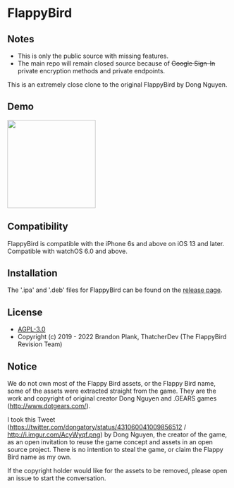 # FlappyBird

## Notes
* This is only the public source with missing features.
* The main repo will remain closed source because of ~~Google Sign-In~~ private encryption methods and private endpoints.

This is an extremely close clone to the original FlappyBird by Dong Nguyen.

## Demo
<img src="demo/demo.gif" width="200">

## Compatibility
FlappyBird is compatible with the iPhone 6s and above on iOS 13 and later.
Compatible with watchOS 6.0 and above.

## Installation
The '.ipa' and '.deb' files for FlappyBird can be found on the [release page](https://github.com/brandonplank/flappybird/releases).

## License
- [AGPL-3.0](https://choosealicense.com/licenses/agpl-3.0/)
- Copyright (c) 2019 - 2022 Brandon Plank, ThatcherDev (The FlappyBird Revision Team)

## Notice
We do not own most of the Flappy Bird assets, or the Flappy Bird name, some of the assets
were extracted straight from the game. They are the work and copyright of original 
creator Dong Nguyen and .GEARS games (http://www.dotgears.com/).

I took this Tweet (https://twitter.com/dongatory/status/431060041009856512 /
http://i.imgur.com/AcyWyqf.png) by Dong Nguyen, the creator of the game, as an open 
invitation to reuse the game concept and assets in an open source project. 
There is no intention to steal the game, or claim the Flappy Bird name as my own.

If the copyright holder would like for the assets to be removed, please open an 
issue to start the conversation.
